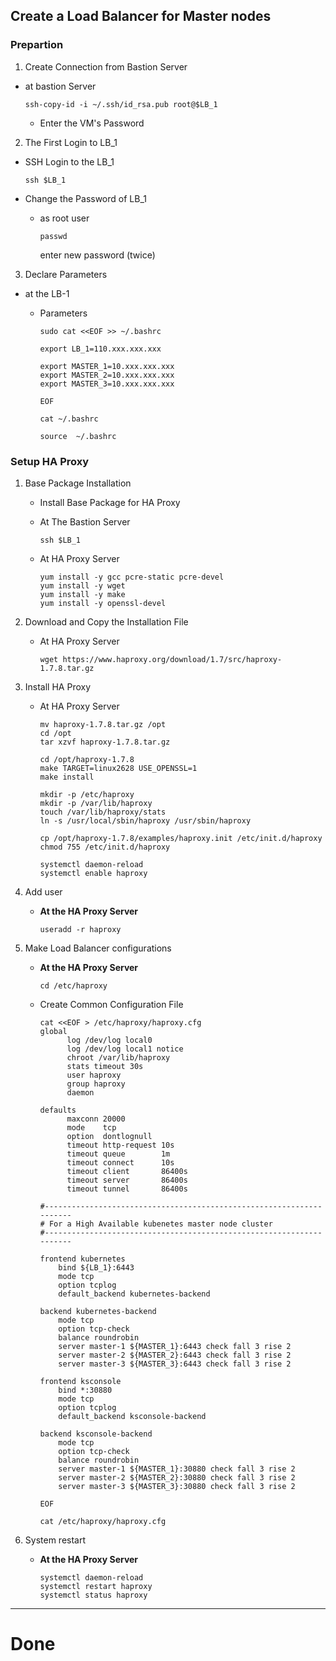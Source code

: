## **Create a Load Balancer for Master nodes**

### **Prepartion**

1. Create Connection from Bastion Server 
- at bastion Server  
      
      ssh-copy-id -i ~/.ssh/id_rsa.pub root@$LB_1

    - Enter the VM's Password

2. The First Login to LB_1

- SSH Login to the LB_1

      ssh $LB_1

- Change the Password of LB_1

  - as root user  

        passwd

      enter new password (twice)

3. Declare Parameters

- at the LB-1

  - Parameters

        sudo cat <<EOF >> ~/.bashrc

        export LB_1=110.xxx.xxx.xxx

        export MASTER_1=10.xxx.xxx.xxx
        export MASTER_2=10.xxx.xxx.xxx
        export MASTER_3=10.xxx.xxx.xxx

        EOF

        cat ~/.bashrc

        source  ~/.bashrc

### **Setup HA Proxy**

1. Base Package Installation

    - Install Base Package for HA Proxy
    - At The Bastion Server

          ssh $LB_1   

    - At HA Proxy Server

          yum install -y gcc pcre-static pcre-devel
          yum install -y wget
          yum install -y make
          yum install -y openssl-devel

2. Download and Copy the Installation File
    - At HA Proxy Server

          wget https://www.haproxy.org/download/1.7/src/haproxy-1.7.8.tar.gz


3. Install HA Proxy
    - At HA Proxy Server

          mv haproxy-1.7.8.tar.gz /opt
          cd /opt
          tar xzvf haproxy-1.7.8.tar.gz

          cd /opt/haproxy-1.7.8
          make TARGET=linux2628 USE_OPENSSL=1
          make install

          mkdir -p /etc/haproxy
          mkdir -p /var/lib/haproxy 
          touch /var/lib/haproxy/stats
          ln -s /usr/local/sbin/haproxy /usr/sbin/haproxy

          cp /opt/haproxy-1.7.8/examples/haproxy.init /etc/init.d/haproxy
          chmod 755 /etc/init.d/haproxy
            
          systemctl daemon-reload
          systemctl enable haproxy

4. Add user
    - **At the HA Proxy Server**
           
          useradd -r haproxy


5. Make Load Balancer configurations
    - **At the HA Proxy Server**

          cd /etc/haproxy

    - Create Common Configuration File

          cat <<EOF > /etc/haproxy/haproxy.cfg 
          global
                log /dev/log local0
                log /dev/log local1 notice
                chroot /var/lib/haproxy
                stats timeout 30s
                user haproxy
                group haproxy
                daemon
            
          defaults
                maxconn 20000
                mode    tcp
                option  dontlognull
                timeout http-request 10s
                timeout queue        1m
                timeout connect      10s
                timeout client       86400s
                timeout server       86400s
                timeout tunnel       86400s

          #---------------------------------------------------------------------
          # For a High Available kubenetes master node cluster 
          #---------------------------------------------------------------------

          frontend kubernetes
              bind ${LB_1}:6443
              mode tcp
              option tcplog
              default_backend kubernetes-backend

          backend kubernetes-backend
              mode tcp
              option tcp-check
              balance roundrobin
              server master-1 ${MASTER_1}:6443 check fall 3 rise 2
              server master-2 ${MASTER_2}:6443 check fall 3 rise 2
              server master-3 ${MASTER_3}:6443 check fall 3 rise 2

          frontend ksconsole
              bind *:30880
              mode tcp
              option tcplog
              default_backend ksconsole-backend

          backend ksconsole-backend
              mode tcp
              option tcp-check
              balance roundrobin
              server master-1 ${MASTER_1}:30880 check fall 3 rise 2
              server master-2 ${MASTER_2}:30880 check fall 3 rise 2
              server master-3 ${MASTER_3}:30880 check fall 3 rise 2          

          EOF

          cat /etc/haproxy/haproxy.cfg 


6. System restart
    - **At the HA Proxy Server**
            
          systemctl daemon-reload
          systemctl restart haproxy
          systemctl status haproxy


  
---
# **Done**